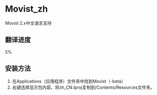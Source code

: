 # Movist_zh
Movist 2.x中文语言支持

## 翻译进度
5%

## 安装方法
1. 在Applications（应用程序）文件夹中找到Movist（-beta）
2. 右键选择显示包内容，将zh_CN.lproj复制到/Contents/Resources文件夹。
